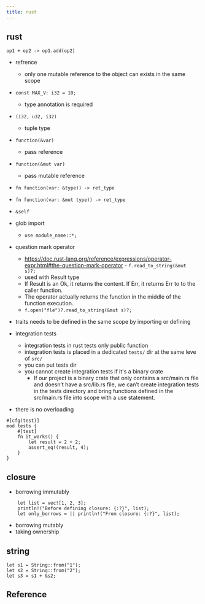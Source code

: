 ```yaml
---
title: rust
---
```


## rust


`op1 + op2 -> op1.add(op2)`

- refrence
    - only one mutable reference to the object can exists in the same scope

- `const MAX_V: i32 = 10;`
    - type annotation is required
- `(i32, u32, i32)`
    - tuple type
- `function(&var)`
    - pass reference
- `function(&mut var)`
    - pass mutable reference
- `fn function(var: &type)) -> ret_type`
- `fn function(var: &mut type)) -> ret_type`
- `&self`
- glob import
    - `use module_name::*;`
- question mark operator
    - https://doc.rust-lang.org/reference/expressions/operator-expr.html#the-question-mark-operator - `f.read_to_string(&mut s)?;`
    - used with Result type
    - If Result is an Ok, it returns the content. If Err, it returns Err to to the caller function.
    - The operator actually returns the function in the middle of the function execution.
    - `f.open("fle")?.read_to_string(&mut s)?;`
- traits needs to be defined in the same scope by importing or defining
- integration tests
    - integration tests in rust tests only public function
    - integration tests is placed in a dedicated `tests/` dir at the same leve of `src/`
    - you can put tests dir
    - you cannot create integration tests if it's a binary crate
        - If our project is a binary crate that only contains a src/main.rs file and doesn’t have a src/lib.rs file, we can’t create integration tests in the tests directory and bring functions defined in the src/main.rs file into scope with a use statement.
- there is no overloading

```
#[cfg(test)]
mod tests {
    #[test]
    fn it_works() {
        let result = 2 + 2;
        assert_eq!(result, 4);
    }
}
```


## closure

- borrowing immutably

```
    let list = vec![1, 2, 3];
    println!("Before defining closure: {:?}", list);
    let only_borrows = || println!("From closure: {:?}", list);
```

- borrowing mutably
- taking ownership

## string

```
let s1 = String::from("1");
let s2 = String::from("2");
let s3 = s1 + &s2;
```

## Reference

